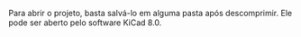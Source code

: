 Para abrir o projeto, basta salvá-lo em alguma pasta após descomprimir. Ele pode ser aberto pelo software KiCad 8.0.
